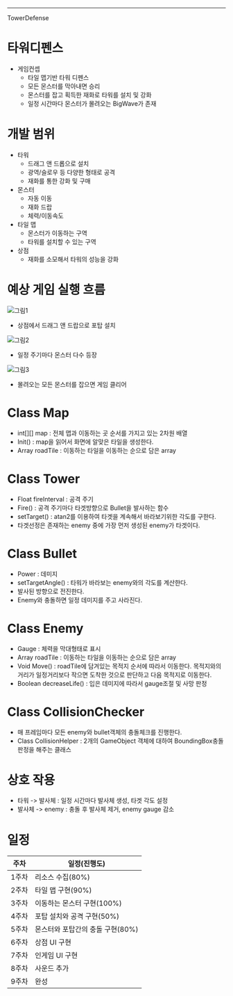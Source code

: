 ----------------------
TowerDefense
# 타워디펜스
+ 게임컨셉
  + 타일 맵기반 타워 디펜스
  + 모든 몬스터를 막아내면 승리
  + 몬스터를 잡고 획득한 재화로 타워를 설치 및 강화
  + 일정 시간마다 몬스터가 몰려오는 BigWave가 존재
# 개발 범위
  + 타워
    + 드래그 앤 드롭으로 설치
    + 광역/슬로우 등 다양한 형태로 공격
    + 재화를 통한 강화 및 구매
  + 몬스터
    + 자동 이동
    + 재화 드랍
    + 체력/이동속도
  + 타일 맵
    + 몬스터가 이동하는 구역
    + 타워를 설치할 수 있는 구역
  + 상점
    + 재화를 소모해서 타워의 성능을 강화
# 예상 게임 실행 흐름

![그림1](https://user-images.githubusercontent.com/42472602/160602676-65c861bd-2f2d-411f-b65d-d8fb11831260.jpg)
- 상점에서 드래그 앤 드랍으로 포탑 설치

![그림2](https://user-images.githubusercontent.com/42472602/160603136-ebef3e9e-2433-46df-b088-4bc40b99fb31.png)
- 일정 주기마다 몬스터 다수 등장

![그림3](https://user-images.githubusercontent.com/42472602/160603237-b2f4c3db-27a6-48ba-a62e-c0883a6e55f7.png)
- 몰려오는 모든 몬스터를 잡으면 게임 클리어

# Class Map
  + int[][] map : 전체 맵과 이동하는 곳 순서를 가지고 있는 2차원 배열
  + Init() : map을 읽어서 화면에 알맞은 타일을 생성한다.
  + Array<Tile> roadTile : 이동하는 타일을 이동하는 순으로 담은 array

# Class Tower
  + Float fireInterval : 공격 주기
  + Fire() : 공격 주기마다 타겟방향으로 Bullet을 발사하는 함수
  + setTarget() : atan2를 이용하여 타겟을 계속해서 바라보기위한 각도를 구한다.
  + 타겟선정은 존재하는 enemy 중에 가장 먼저 생성된 enemy가 타겟이다.

# Class Bullet
  + Power : 데미지
  + setTargetAngle() : 타워가 바라보는 enemy와의 각도를 계산한다.
  + 발사된 방향으로 전진한다.
  + Enemy와 충돌하면 일정 데미지를 주고 사라진다.
  
# Class Enemy
  + Gauge : 체력을 막대형태로 표시
  + Array<Tile> roadTile : 이동하는 타일을 이동하는 순으로 담은 array
  + Void Move() : roadTile에 담겨있는 목적지 순서에 따라서 이동한다. 목적지와의 거리가 일정거리보다 작으면 도착한 것으로 판단하고 다음 목적지로 이동한다.
  + Boolean decreaseLife() : 입은 데미지에 따라서 gauge조절 및 사망 판정
# Class CollisionChecker
  + 매 프레임마다 모든 enemy와 bullet객체의 충돌체크를 진행한다.
  + Class CollisionHelper : 2개의 GameObject 객체에 대하여 BoundingBox충돌 판정을 해주는 클래스
# 상호 작용
  + 타워 -> 발사체 : 일정 시간마다 발사체 생성, 타겟 각도 설정
  + 발사체 -> enemy : 충돌 후 발사체 제거, enemy gauge 감소
# 일정
주차|일정(진행도)|
---|---|
1주차|리소스 수집(80%)|
2주차|타일 맵 구현(90%)|
3주차|이동하는 몬스터 구현(100%)|
4주차|포탑 설치와 공격 구현(50%)|
5주차|몬스터와 포탑간의 충돌 구현(80%)|
6주차|상점 UI 구현|
7주차|인게임 UI 구현|
8주차|사운드 추가|
9주차|완성|
